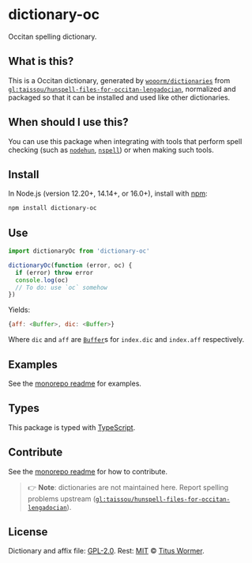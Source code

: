 # dictionary-oc

Occitan spelling dictionary.

## What is this?

This is a Occitan dictionary,
generated by [`wooorm/dictionaries`][dictionaries] from
[`gl:taissou/hunspell-files-for-occitan-lengadocian`][source],
normalized and packaged so that it can be installed and used like other
dictionaries.

## When should I use this?

You can use this package when integrating with tools that perform spell checking
(such as [`nodehun`][nodehun], [`nspell`][nspell]) or when making such tools.

## Install

In Node.js (version 12.20+, 14.14+, or 16.0+), install with [npm][]:

```sh
npm install dictionary-oc
```

## Use

```js
import dictionaryOc from 'dictionary-oc'

dictionaryOc(function (error, oc) {
  if (error) throw error
  console.log(oc)
  // To do: use `oc` somehow
})
```

Yields:

```js
{aff: <Buffer>, dic: <Buffer>}
```

Where `dic` and `aff` are [`Buffer`][buffer]s for `index.dic` and `index.aff`
respectively.

## Examples

See the [monorepo readme][dictionaries] for examples.

## Types

This package is typed with [TypeScript][].

## Contribute

See the [monorepo readme][dictionaries] for how to contribute.

> 👉 **Note**: dictionaries are not maintained here.
> Report spelling problems upstream ([`gl:taissou/hunspell-files-for-occitan-lengadocian`][source]).

## License

Dictionary and affix file: [GPL-2.0](https://github.com/wooorm/dictionaries/blob/main/dictionaries/oc/license).
Rest: [MIT][] © [Titus Wormer][home].

[hunspell]: https://hunspell.github.io

[nodehun]: https://github.com/nathanjsweet/nodehun

[nspell]: https://github.com/wooorm/nspell

[macos]: https://github.com/wooorm/dictionaries#example-use-with-macos

[source]: https://gitlab.com/taissou/hunspell-files-for-occitan-lengadocian

[npm]: https://docs.npmjs.com/cli/install

[dictionaries]: https://github.com/wooorm/dictionaries

[mit]: https://github.com/wooorm/dictionaries/blob/main/license

[buffer]: https://nodejs.org/api/buffer.html#buffer_buffer

[home]: https://wooorm.com

[typescript]: https://www.typescriptlang.org
